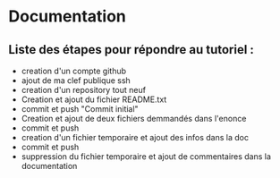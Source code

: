 # Documentation

## Liste des étapes pour répondre au tutoriel :
* creation d'un compte github
* ajout de ma clef publique ssh
* creation d'un repository tout neuf
* Creation et ajout du fichier README.txt
* commit et push "Commit initial"
* Creation et ajout de deux fichiers demmandés dans l'enonce
* commit et push
* creation d'un fichier temporaire et ajout des infos dans la doc
* commit et push
* suppression du fichier temporaire et ajout de commentaires dans la documentation


